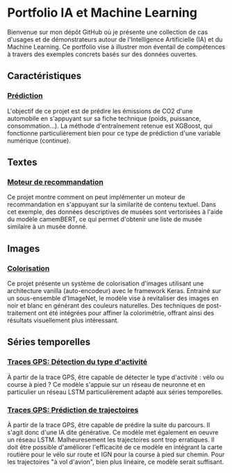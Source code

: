 # Portfolio IA et Machine Learning

Bienvenue sur mon dépôt GitHub où je présente une collection de cas d'usages et de démonstrateurs autour de l'Intelligence Artificielle (IA) et du Machine Learning. Ce portfolio vise à illustrer mon éventail de compétences à travers des exemples concrets basés sur des données ouvertes.

## Caractéristiques

### [Prédiction](https://github.com/loicguillois/portfolio-ia/tree/main/Caract%C3%A9ristiques/Pr%C3%A9dictions)

L'objectif de ce projet est de prédire les émissions de CO2 d'une automobile en s'appuyant sur sa fiche technique (poids, puissance, consommation...). La méthode d'entraînement retenue est XGBoost, qui fonctionne particulièrement bien pour ce type de prédiction d'une variable numérique (continue).

## Textes

### [Moteur de recommandation](https://github.com/loicguillois/portfolio-ia/tree/main/Textes/Moteur%20de%20recommandation)

Ce projet montre comment on peut implémenter un moteur de recommandation en s'appuyant sur la similarité de contenu textuel. Dans cet exemple, des données descriptives de musées sont vertorisées à l'aide du modèle camemBERT, ce qui permet d'obtenir une liste de musée similaire à un musée donné.

## Images

### [Colorisation](https://github.com/loicguillois/portfolio-ia/tree/main/Images/Colorisation)

Ce projet présente un système de colorisation d'images utilisant une architecture vanilla (auto-encodeur) avec le framework Keras. Entrainé sur un sous-ensemble d'ImageNet, le modèle vise à revitaliser des images en noir et blanc en générant des couleurs naturelles. Des techniques de post-traitement ont été intégrées pour affiner la colorimétrie, offrant ainsi des résultats visuellement plus intéressant.

## Séries temporelles

### [Traces GPS: Détection du type d'activité](https://github.com/loicguillois/portfolio-ia/tree/main/S%C3%A9ries%20temporelles/Traces%20GPS)

À partir de la trace GPS, être capable de détecter le type d'activité : vélo ou course à pied ? Ce modèle s'appuie sur un réseau de neuronne et en particulier un réseau LSTM particulièrement adapté aux séries temporelles.

### [Traces GPS: Prédiction de trajectoires](https://github.com/loicguillois/portfolio-ia/tree/main/S%C3%A9ries%20temporelles/Traces%20GPS)

À partir de la trace GPS, être capable de prédire la suite du parcours. Il s'agit donc d'une IA dite générative. Ce modèle met également en oeuvre un réseau LSTM. Malheuresement les trajectoires sont trop erratiques. Il doit être possible d'améliorer l'efficacité de ce modèle en intégrant la carte routière pour le vélo sur route et IGN pour la course à pied sur chemin. Pour les trajectoires "à vol d'avion", bien plus linéaire, ce modèle serait suffisant.
